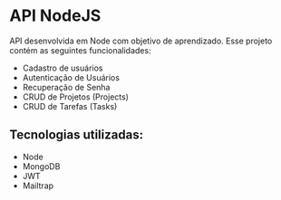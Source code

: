 # API NodeJS
API desenvolvida em Node com objetivo de aprendizado. Esse projeto contém as seguintes funcionalidades:
* Cadastro de usuários
* Autenticação de Usuários
* Recuperação de Senha
* CRUD de Projetos (Projects)
* CRUD de Tarefas (Tasks)

## Tecnologias utilizadas:
* Node
* MongoDB
* JWT
* Mailtrap

